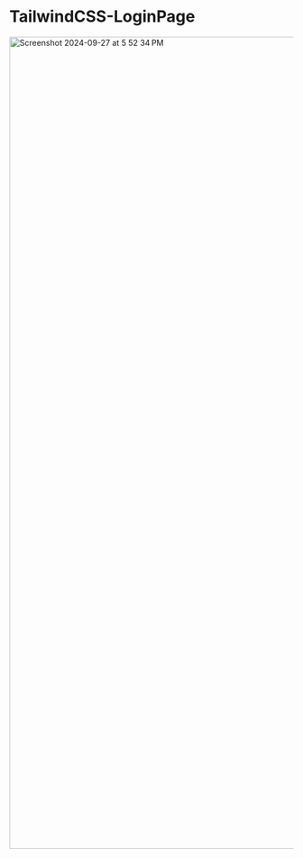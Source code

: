 # TailwindCSS-LoginPage
<img width="1440" alt="Screenshot 2024-09-27 at 5 52 34 PM" src="https://github.com/user-attachments/assets/7971bc67-d04c-4e5e-a0c9-b78f46e11d62">

